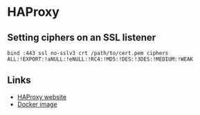 # HAProxy

## Setting ciphers on an SSL listener

	bind :443 ssl no-sslv3 crt /path/to/cert.pem ciphers ALL:!EXPORT:!aNULL:!eNULL:!RC4:!MD5:!DES:!3DES:!MEDIUM:!WEAK


## Links

* [HAProxy website](http://www.haproxy.org/)
* [Docker image](https://hub.docker.com/_/haproxy)
